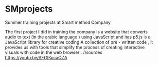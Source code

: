 # SMprojects
Summer training projects at Smart method Company

The first project I did in training the company is a website that converts audio to text (in the arabic language ) using JavaScript and has p5.js is a JavaScript library for creative coding A collection of pre - written code ,
it provides us with tools that simplify the process of creating interactive visuals with code in the web browser .
//sources https://youtu.be/SFGIKucaOZA
